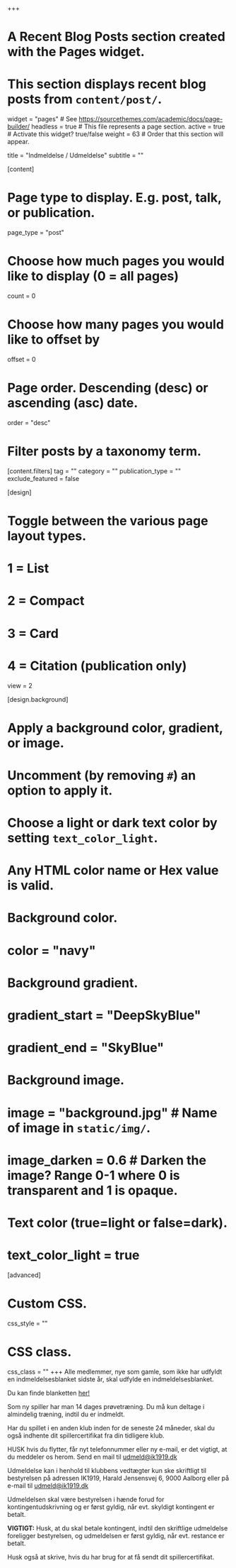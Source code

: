 +++
# A Recent Blog Posts section created with the Pages widget.
# This section displays recent blog posts from `content/post/`.

widget = "pages"  # See https://sourcethemes.com/academic/docs/page-builder/
headless = true  # This file represents a page section.
active = true  # Activate this widget? true/false
weight = 63  # Order that this section will appear.

title = "Indmeldelse / Udmeldelse"
subtitle = ""

[content]
  # Page type to display. E.g. post, talk, or publication.
  page_type = "post"
  
  # Choose how much pages you would like to display (0 = all pages)
  count = 0
  
  # Choose how many pages you would like to offset by
  offset = 0

  # Page order. Descending (desc) or ascending (asc) date.
  order = "desc"

  # Filter posts by a taxonomy term.
  [content.filters]
    tag = ""
    category = ""
    publication_type = ""
    exclude_featured = false
  
[design]
  # Toggle between the various page layout types.
  #   1 = List
  #   2 = Compact
  #   3 = Card
  #   4 = Citation (publication only)
  view = 2
  
[design.background]
  # Apply a background color, gradient, or image.
  #   Uncomment (by removing `#`) an option to apply it.
  #   Choose a light or dark text color by setting `text_color_light`.
  #   Any HTML color name or Hex value is valid.
  
  # Background color.
  # color = "navy"
  
  # Background gradient.
  # gradient_start = "DeepSkyBlue"
  # gradient_end = "SkyBlue"
  
  # Background image.
  # image = "background.jpg"  # Name of image in `static/img/`.
  # image_darken = 0.6  # Darken the image? Range 0-1 where 0 is transparent and 1 is opaque.

  # Text color (true=light or false=dark).
  # text_color_light = true  
  
[advanced]
 # Custom CSS. 
 css_style = ""
 
 # CSS class.
 css_class = ""
+++
Alle medlemmer, nye som gamle, som ikke har udfyldt en indmeldelsesblanket sidste år, skal udfylde en indmeldelsesblanket.

Du kan finde blanketten [her!](/documents/Indmeldelsesblanket.docx)

Som ny spiller har man 14 dages prøvetræning. Du må kun deltage i almindelig træning, indtil du er indmeldt.

Har du spillet i en anden klub inden for de seneste 24 måneder, skal du også indhente dit spillercertifikat fra din tidligere klub.

HUSK hvis du flytter, får nyt telefonnummer eller ny e-mail, er det vigtigt, at du meddeler os herom. Send en mail til udmeld@ik1919.dk

Udmeldelse kan i henhold til klubbens vedtægter kun ske skriftligt til bestyrelsen på adressen
IK1919, Harald Jensensvej 6, 9000 Aalborg eller på e-mail til udmeld@ik1919.dk

Udmeldelsen skal være bestyrelsen i hænde forud for kontingentudskrivning og er først gyldig, når evt. skyldigt kontingent er betalt.

**VIGTIGT:** Husk, at du skal betale kontingent, indtil den skriftlige udmeldelse foreligger bestyrelsen, og udmeldelsen er først gyldig, når evt. restance er betalt.

Husk også at skrive, hvis du har brug for at få sendt dit spillercertifikat.
